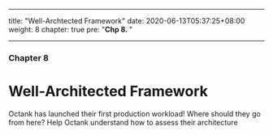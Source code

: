 
---
title: "Well-Archtected Framework"
date: 2020-06-13T05:37:25+08:00
weight: 8
chapter: true
pre: "<b>Chp 8. </b>"

---

### Chapter 8

# Well-Architected Framework

Octank has launched their first production workload!
Where should they go from here? Help Octank understand how to assess their architecture